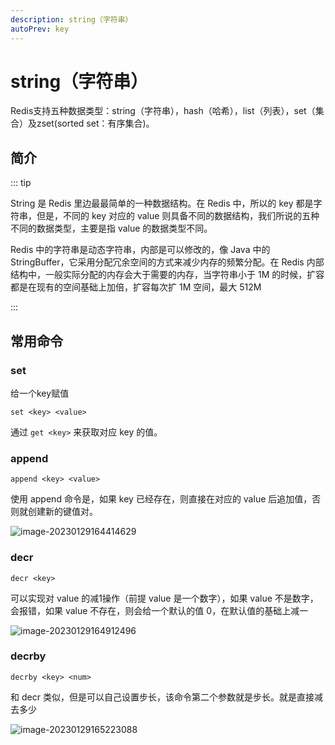 ```yaml
---
description: string（字符串）
autoPrev: key
---
```


# string（字符串）

Redis支持五种数据类型：string（字符串），hash（哈希），list（列表），set（集合）及zset(sorted set：有序集合)。

## 简介
::: tip

String 是 Redis 里边最最简单的一种数据结构。在 Redis 中，所以的 key 都是字符串，但是，不同的 key 对应的 value 则具备不同的数据结构，我们所说的五种不同的数据类型，主要是指 value 的数据类型不同。

Redis 中的字符串是动态字符串，内部是可以修改的，像 Java 中的 StringBuffer，它采用分配冗余空间的方式来减少内存的频繁分配。在 Redis 内部结构中，一般实际分配的内存会大于需要的内存，当字符串小于 1M 的时候，扩容都是在现有的空间基础上加倍，扩容每次扩 1M 空间，最大 512M

:::

## 常用命令

### set

给一个key赋值

```text
set <key> <value>
```

通过 `get <key>` 来获取对应 key 的值。

### append 

```text
append <key> <value>
```

使用 append 命令是，如果 key 已经存在，则直接在对应的 value 后追加值，否则就创建新的键值对。

![image-20230129164414629](https://img.zxqs.top/20230129164423.png)

### decr

```text
decr <key>
```

可以实现对 value 的减1操作（前提 value 是一个数字），如果 value 不是数字，会报错，如果 value 不存在，则会给一个默认的值 0，在默认值的基础上减一

![image-20230129164912496](https://img.zxqs.top/20230129164913.png)

### decrby

```text
decrby <key> <num>
```
和 decr 类似，但是可以自己设置步长，该命令第二个参数就是步长。就是直接减去多少

![image-20230129165223088](https://img.zxqs.top/20230129165224.png)




